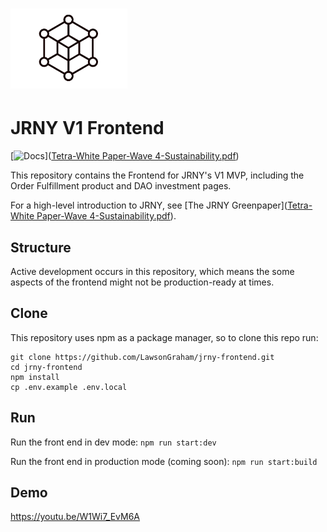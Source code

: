 # <img src="src/public/tetraLogo.png" alt="JRNY" height="128px">

# JRNY V1 Frontend

[![Docs](https://img.shields.io/badge/docs-%F0%9F%93%84-blue)]([Tetra-White Paper-Wave 4-Sustainability.pdf](https://github.com/LawsonGraham/jrny-frontend/files/9750371/Tetra-White.Paper-Wave.4-Sustainability.pdf))

This repository contains the Frontend for JRNY's V1 MVP, including the Order Fulfillment product and DAO investment pages.

For a high-level introduction to JRNY, see [The JRNY Greenpaper]([Tetra-White Paper-Wave 4-Sustainability.pdf](https://github.com/LawsonGraham/jrny-frontend/files/9750371/Tetra-White.Paper-Wave.4-Sustainability.pdf)).

## Structure

Active development occurs in this repository, which means the some aspects of the frontend might not be production-ready at times.

## Clone

This repository uses npm as a package manager, so to clone this repo run:

```
git clone https://github.com/LawsonGraham/jrny-frontend.git
cd jrny-frontend
npm install
cp .env.example .env.local
```

## Run

Run the front end in dev mode:
`npm run start:dev`

Run the front end in production mode (coming soon):
`npm run start:build`


## Demo 

https://youtu.be/W1Wi7_EvM6A
